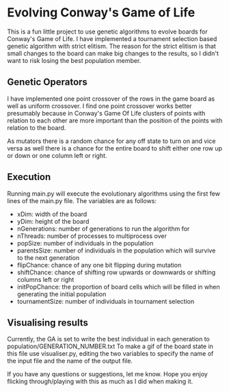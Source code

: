 # Evolving Conway's Game of Life

This is a fun little project to use genetic algorithms to evolve boards for Conway's Game of Life. I have implemented a tournament selection based genetic algorithm with strict elitism. The reason for the strict elitism is that small changes to the board can make big changes to the results, so I didn't want to risk losing the best population member.

## Genetic Operators
I have implemented one point crossover of the rows in the game board as well as uniform crossover. I find one point crossover works better presumably because in Conway's Game Of Life clusters of points with relation to each other are more important than the position of the points with relation to the board.

As mutators there is a random chance for any off state to turn on and vice versa as well there is a chance for the entire board to shift either one row up or down or one column left or right.

## Execution
Running main.py will execute the evolutionary algorithms using the first few lines of the main.py file. The variables are as follows:
* xDim: width of the board
* yDim: height of the board
* nGenerations: number of generations to run the algorithm for
* nThreads: number of processes to multiprocess over
* popSize: number of individuals in the population
* parentsSize: number of individuals in the population which will survive to the next generation
* flipChance: chance of any one bit flipping during mutation
* shiftChance: chance of shifting row upwards or downwards or shifting columns left or right
* initPopChance: the proportion of board cells which will be filled in when generating the initial population
* tournamentSize: number of individuals in tournament selection

## Visualising results
Currently, the GA is set to write the best individual in each generation to population/GENERATION_NUMBER.txt To make a gif of the board state in this file use visualiser.py, editing the two variables to specify the name of the input file and the name of the output file.

If you have any questions or suggestions, let me know. Hope you enjoy flicking through/playing with this as much as I did when making it.
